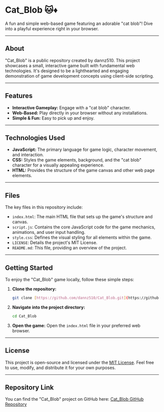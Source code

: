 # Cat_Blob 🐱♦️

A fun and simple web-based game featuring an adorable "cat blob"! Dive into a playful experience right in your browser.

---

## About

"Cat_Blob" is a public repository created by dannz510. This project showcases a small, interactive game built with fundamental web technologies. It's designed to be a lighthearted and engaging demonstration of game development concepts using client-side scripting.

---

## Features

* **Interactive Gameplay:** Engage with a "cat blob" character.
* **Web-Based:** Play directly in your browser without any installations.
* **Simple & Fun:** Easy to pick up and enjoy.

---

## Technologies Used

* **JavaScript:** The primary language for game logic, character movement, and interaction.
* **CSS:** Styles the game elements, background, and the "cat blob" character for a visually appealing experience.
* **HTML:** Provides the structure of the game canvas and other web page elements.

---

## Files

The key files in this repository include:

* `index.html`: The main HTML file that sets up the game's structure and canvas.
* `script.js`: Contains the core JavaScript code for the game mechanics, animations, and user input handling.
* `style.css`: Defines the visual styling for all elements within the game.
* `LICENSE`: Details the project's MIT License.
* `README.md`: This file, providing an overview of the project.

---

## Getting Started

To enjoy the "Cat_Blob" game locally, follow these simple steps:

1.  **Clone the repository:**
    ```bash
    git clone [https://github.com/dannz510/Cat_Blob.git](https://github.com/dannz510/Cat_Blob.git)
    ```
2.  **Navigate into the project directory:**
    ```bash
    cd Cat_Blob
    ```
3.  **Open the game:**
    Open the `index.html` file in your preferred web browser.

---

## License

This project is open-source and licensed under the [MIT License](https://github.com/dannz510/Cat_Blob/blob/main/LICENSE). Feel free to use, modify, and distribute it for your own purposes.

---

## Repository Link

You can find the "Cat_Blob" project on GitHub here: [Cat_Blob GitHub Repository](https://github.com/dannz510/Cat_Blob)
